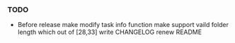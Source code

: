 ### TODO

* Before release
make modify task info function
make support vaild folder length which out of [28,33]
write CHANGELOG
renew README